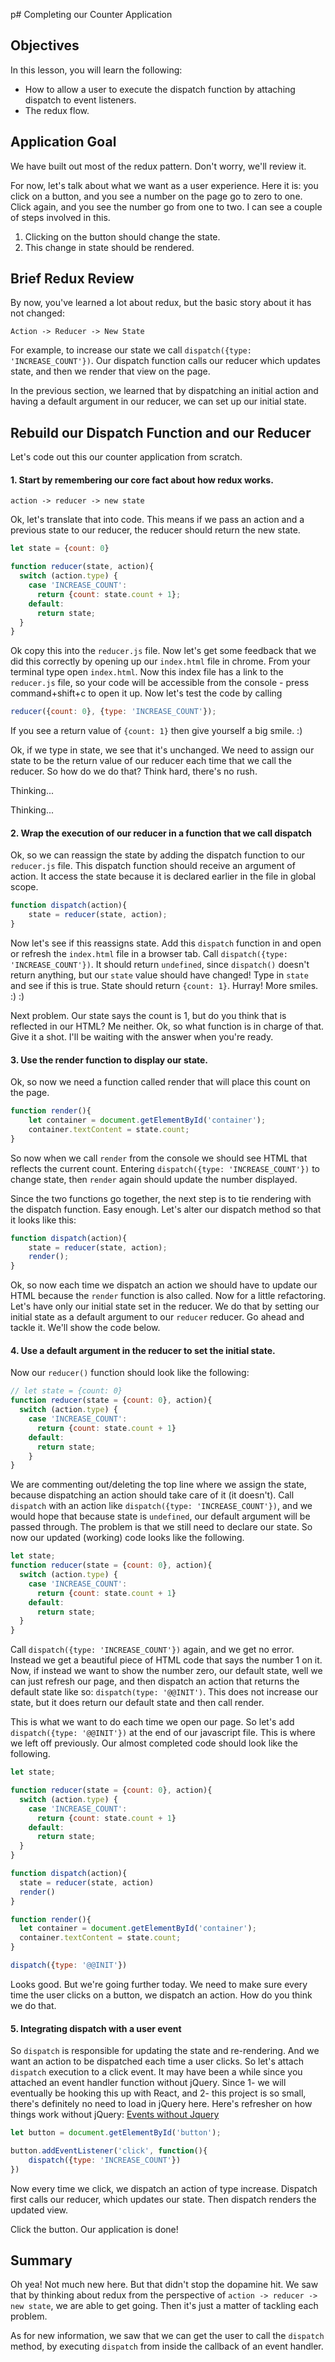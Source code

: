 p# Completing our Counter Application

## Objectives

In this lesson, you will learn the following:

* How to allow a user to execute the dispatch function by attaching dispatch to event listeners.
* The redux flow.

## Application Goal

We have built out most of the redux pattern.  Don't worry, we'll review it.

For now, let's talk about what we want as a user experience.  Here it is: you
click on a button, and you see a number on the page go to zero to one.  Click
again, and you see the number go from one to two.  I can see a couple of steps
involved in this.

1. Clicking on the button should change the state.  
2. This change in state should be rendered.

## Brief Redux Review

By now, you've learned a lot about redux, but the basic story about it has not
changed:

`Action -> Reducer -> New State`

For example, to increase our state we call `dispatch({type: 'INCREASE_COUNT'})`.
Our dispatch function calls our reducer which updates state, and then we render
that view on the page.

In the previous section, we learned that by dispatching an initial action and
having a default argument in our reducer, we can set up our initial state.

## Rebuild our Dispatch Function and our Reducer

Let's code out this our counter application from scratch.  

#### 1. Start by remembering our core fact about how redux works.

`action -> reducer -> new state`

Ok, let's translate that into code.  This means if we pass an action and a
previous state to our reducer, the reducer should return the new state.

```javascript
let state = {count: 0}

function reducer(state, action){
  switch (action.type) {
    case 'INCREASE_COUNT':
      return {count: state.count + 1};
    default:
      return state;
  }
}
```

Ok copy this into the `reducer.js` file.  Now let's get some feedback that we
did this correctly by opening up our `index.html` file in chrome.  From your
terminal type open `index.html`.  Now this index file has a link to the
`reducer.js` file, so your code will be accessible from the console - press
command+shift+c to open it up.  Now let's test the code by calling

```javascript
reducer({count: 0}, {type: 'INCREASE_COUNT'});
```

If you see a return value of `{count: 1}` then give yourself a big smile. :)

Ok, if we type in state, we see that it's unchanged.  We need to assign our
state to be the return value of our reducer each time that we call the reducer.
So how do we do that?  Think hard, there's no rush.

Thinking...

Thinking...

#### 2. Wrap the execution of our reducer in a function that we call dispatch

Ok, so we can reassign the state by adding the dispatch function to our
`reducer.js` file.  This dispatch function should receive an argument of action.
It access the state because it is declared earlier in the file in global scope.  

```javascript
function dispatch(action){
	state = reducer(state, action);
}
```

Now let's see if this reassigns state. Add this `dispatch` function in and open
or refresh the `index.html` file in a browser tab. Call `dispatch({type:
'INCREASE_COUNT'})`.  It should return `undefined`, since `dispatch()` doesn't
return anything, but our `state` value should have changed! Type in `state` and
see if this is true.  State should return `{count: 1}`.  Hurray! More smiles. :) :)

Next problem.  Our state says the count is 1, but do you think that is
reflected in our HTML?  Me neither.  Ok, so what function is in charge of that.
Give it a shot.  I'll be waiting with the answer when you're ready.

#### 3. Use the render function to display our state.

Ok, so now we need a function called render that will place this count on the page.

```javascript
function render(){
	let container = document.getElementById('container');
	container.textContent = state.count;
}
```

So now when we call `render` from the console we should see HTML that reflects
the current count. Entering `dispatch({type: 'INCREASE_COUNT'})` to change
state, then `render` again should update the number displayed.

Since the two functions go together, the next step is to tie rendering with the
dispatch function. Easy enough. Let's alter our dispatch method so that it looks
like this:

```javascript
function dispatch(action){
	state = reducer(state, action);
	render();
}
```

Ok, so now each time we dispatch an action we should have to update our HTML
because the `render` function is also called.  Now for a little refactoring.
Let's have only our initial state set in the reducer.  We do that by setting our
initial state as a default argument to our `reducer` reducer.  Go ahead and
tackle it.  We'll show the code below.

#### 4. Use a default argument in the reducer to set the initial state.

Now our `reducer()` function should look like the following:

```javascript
// let state = {count: 0}
function reducer(state = {count: 0}, action){
  switch (action.type) {
    case 'INCREASE_COUNT':
      return {count: state.count + 1}
    default:
      return state;
	}
}
```

We are commenting out/deleting the top line where we assign the state, because
dispatching an action should take care of it (it doesn't).  Call `dispatch` with
an action like `dispatch({type: 'INCREASE_COUNT'})`, and we would hope that
because state is `undefined`, our default argument will be passed through.  The
problem is that we still need to declare our state.  So now our updated
(working) code looks like the following.

```javascript
let state;
function reducer(state = {count: 0}, action){
  switch (action.type) {
    case 'INCREASE_COUNT':
      return {count: state.count + 1}
    default:
      return state;
  }
}
```

Call `dispatch({type: 'INCREASE_COUNT'})` again, and we get no error.  Instead
we get a beautiful piece of HTML code that says the number 1 on it.  Now, if
instead we want to show the number zero, our default state, well we can just
refresh our page, and then dispatch an action that returns the default state
like so: `dispatch(type: '@@INIT')`.  This does not increase our state, but it
does return our default state and then call render.

This is what we want to do each time we open our page.  So let's add
`dispatch({type: '@@INIT'})` at the end of our javascript file.  This is where
we left off previously.  Our almost completed code should look like the
following.

```javascript
let state;

function reducer(state = {count: 0}, action){
  switch (action.type) {
    case 'INCREASE_COUNT':
      return {count: state.count + 1}
    default:
      return state;
  }
}

function dispatch(action){
  state = reducer(state, action)
  render()
}

function render(){
  let container = document.getElementById('container');
  container.textContent = state.count;
}

dispatch({type: '@@INIT'})
```

Looks good.  But we're going further today.  We need to make sure every time the
user clicks on a button, we dispatch an action.  How do you think we do that.

#### 5. Integrating dispatch with a user event

So `dispatch` is responsible for updating the state and re-rendering.  And we
want an action to be dispatched each time a user clicks.  So let's attach
`dispatch` execution to a click event.  It may have been a while since you
attached an event handler function without jQuery.  Since 1- we will eventually
be hooking this up with React, and 2- this project is so small, there's
definitely no need to load in jQuery here.  Here's refresher on how things work
without jQuery: [Events without
Jquery](http://blog.garstasio.com/you-dont-need-jquery/events/)

```javascript
let button = document.getElementById('button');

button.addEventListener('click', function(){
	dispatch({type: 'INCREASE_COUNT'})
})
```

Now every time we click, we dispatch an action of type increase.  Dispatch first
calls our reducer, which updates our state.  Then dispatch renders the updated
view.

Click the button.  Our application is done!

## Summary

Oh yea!  Not much new here.  But that didn't stop the dopamine hit. We saw that
by thinking about redux from the perspective of `action -> reducer -> new
state`, we are able to get going.  Then it's just a matter of tackling each
problem.

As for new information, we saw that we can get the user to call the `dispatch`
method, by executing `dispatch` from inside the callback of an event handler.
